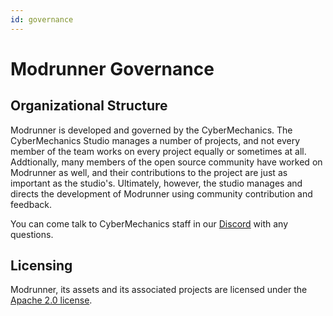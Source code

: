 ```yaml
---
id: governance
---
```


# Modrunner Governance

## Organizational Structure

Modrunner is developed and governed by the CyberMechanics. The CyberMechanics Studio manages a number of projects, and not every member of the team works on every project equally or sometimes at all. Addtionally, many members of the open source community have worked on Modrunner as well, and their contributions to the project are just as important as the studio's. Ultimately, however, the studio manages and directs the development of Modrunner using community contribution and feedback.

You can come talk to CyberMechanics staff in our [Discord](https://discord.gg/fm88jhzEbt) with any questions.

## Licensing

Modrunner, its assets and its associated projects are licensed under the [Apache 2.0 license](https://github.com/smcmo/modrunner-bot/blob/main/LICENSE).
